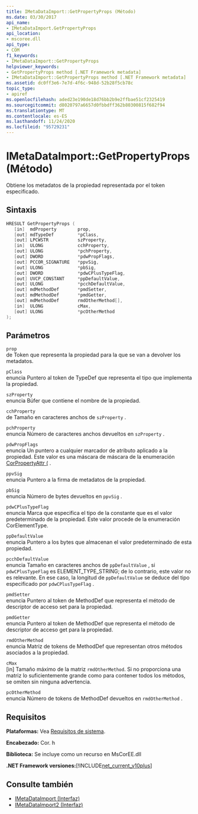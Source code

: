 ```yaml
---
title: IMetaDataImport::GetPropertyProps (Método)
ms.date: 03/30/2017
api_name:
- IMetaDataImport.GetPropertyProps
api_location:
- mscoree.dll
api_type:
- COM
f1_keywords:
- IMetaDataImport::GetPropertyProps
helpviewer_keywords:
- GetPropertyProps method [.NET Framework metadata]
- IMetaDataImport::GetPropertyProps method [.NET Framework metadata]
ms.assetid: dc0ff3e6-7e7d-4f6c-948d-52b28f5cb78c
topic_type:
- apiref
ms.openlocfilehash: aded23e190de18d76bb2b9e2ffbae51cf2325419
ms.sourcegitcommit: d8020797a6657d0fbbdff362b80300815f682f94
ms.translationtype: MT
ms.contentlocale: es-ES
ms.lasthandoff: 11/24/2020
ms.locfileid: "95729231"
---
```

# <a name="imetadataimportgetpropertyprops-method"></a>IMetaDataImport::GetPropertyProps (Método)

Obtiene los metadatos de la propiedad representada por el token especificado.  
  
## <a name="syntax"></a>Sintaxis  
  
```cpp  
HRESULT GetPropertyProps (  
   [in]  mdProperty        prop,  
   [out] mdTypeDef         *pClass,
   [out] LPCWSTR           szProperty,
   [in]  ULONG             cchProperty,
   [out] ULONG             *pchProperty,
   [out] DWORD             *pdwPropFlags,
   [out] PCCOR_SIGNATURE   *ppvSig,
   [out] ULONG             *pbSig,
   [out] DWORD             *pdwCPlusTypeFlag,
   [out] UVCP_CONSTANT     *ppDefaultValue,  
   [out] ULONG             *pcchDefaultValue,  
   [out] mdMethodDef       *pmdSetter,
   [out] mdMethodDef       *pmdGetter,
   [out] mdMethodDef       rmdOtherMethod[],  
   [in]  ULONG             cMax,
   [out] ULONG             *pcOtherMethod
);  
```  
  
## <a name="parameters"></a>Parámetros  

 `prop`  
 de Token que representa la propiedad para la que se van a devolver los metadatos.  
  
 `pClass`  
 enuncia Puntero al token de TypeDef que representa el tipo que implementa la propiedad.  
  
 `szProperty`  
 enuncia Búfer que contiene el nombre de la propiedad.  
  
 `cchProperty`  
 de Tamaño en caracteres anchos de `szProperty` .  
  
 `pchProperty`  
 enuncia Número de caracteres anchos devueltos en `szProperty` .  
  
 `pdwPropFlags`  
 enuncia Un puntero a cualquier marcador de atributo aplicado a la propiedad. Este valor es una máscara de máscara de la enumeración [CorPropertyAttr (](corpropertyattr-enumeration.md) .  
  
 `ppvSig`  
 enuncia Puntero a la firma de metadatos de la propiedad.  
  
 `pbSig`  
 enuncia Número de bytes devueltos en `ppvSig` .  
  
 `pdwCPlusTypeFlag`  
 enuncia Marca que especifica el tipo de la constante que es el valor predeterminado de la propiedad. Este valor procede de la enumeración CorElementType.  
  
 `ppDefaultValue`  
 enuncia Puntero a los bytes que almacenan el valor predeterminado de esta propiedad.  
  
 `pcchDefaultValue`  
 enuncia Tamaño en caracteres anchos de `ppDefaultValue` , si `pdwCPlusTypeFlag` es ELEMENT_TYPE_STRING; de lo contrario, este valor no es relevante. En ese caso, la longitud de `ppDefaultValue` se deduce del tipo especificado por `pdwCPlusTypeFlag` .  
  
 `pmdSetter`  
 enuncia Puntero al token de MethodDef que representa el método de descriptor de acceso set para la propiedad.  
  
 `pmdGetter`  
 enuncia Puntero al token de MethodDef que representa el método de descriptor de acceso get para la propiedad.  
  
 `rmdOtherMethod`  
 enuncia Matriz de tokens de MethodDef que representan otros métodos asociados a la propiedad.  
  
 `cMax`  
 [in] Tamaño máximo de la matriz `rmdOtherMethod`. Si no proporciona una matriz lo suficientemente grande como para contener todos los métodos, se omiten sin ninguna advertencia.  
  
 `pcOtherMethod`  
 enuncia Número de tokens de MethodDef devueltos en `rmdOtherMethod` .  
  
## <a name="requirements"></a>Requisitos  

 **Plataformas:** Vea [Requisitos de sistema](../../get-started/system-requirements.md).  
  
 **Encabezado:** Cor. h  
  
 **Biblioteca:** Se incluye como un recurso en MsCorEE.dll  
  
 **.NET Framework versiones:**[!INCLUDE[net_current_v10plus](../../../../includes/net-current-v10plus-md.md)]  
  
## <a name="see-also"></a>Consulte también

- [IMetaDataImport (Interfaz)](imetadataimport-interface.md)
- [IMetaDataImport2 (Interfaz)](imetadataimport2-interface.md)
